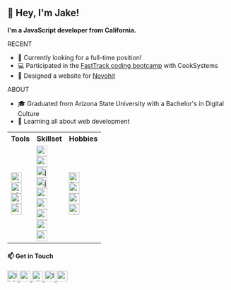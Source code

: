 <section id="introduction">
  <h1>👋 Hey, I'm Jake!</h1>
<!--     <img src="assets/popcat-popcorn.gif" alt="PopCatPopcorn" width="48px" height="48px" /> -->
  
  <p><b>I'm a JavaScript developer from California.</b></p>
  
  <p>RECENT</p>
  <ul>
    <li>👔 Currently looking for a full-time position!</li>
    <li>💻 Participated in the <a href="https://cooksys.com/programs/fasttrack/" target="_blank">FastTrack coding bootcamp</a> with CookSystems</li>
    <li>🎨 Designed a website for <a href="https://www.novohit.com/" target="_blank">Novohit</a></li>
  </ul>
  
  <p>ABOUT</p>
  <ul>
    <li>🎓 Graduated from Arizona State University with a Bachelor's in Digital Culture
    <li>🌱 Learning all about web development</li>
  </ul>
<section/>

<section id="about">
  <table>
    <tr>
      <th>Tools</th>
      <th>Skillset</th>
      <th>Hobbies</th>
    </tr>
    <tr>
      <td>
        <img src="https://img.shields.io/badge/Windows-0D47A1?style=for-the-badge&logo=windows&logoColor=white" alt="windows" height="24px" />
        <br>
        <img src="https://img.shields.io/badge/GitHub-100000?style=for-the-badge&logo=github&logoColor=white" alt="github" height="24px" />
        <br>
        <img src="https://img.shields.io/badge/Visual_Studio_Code-007ACC?style=for-the-badge&logo=visualstudiocode&logoColor=white" alt="github" height="24px" />
        <br>
        <img src="https://img.shields.io/badge/Stack_Overflow-F58025?style=for-the-badge&logo=stackoverflow&logoColor=white" alt="stackoverflow" height="24px" />
        <br>
      </td>
      <td>
        <img src="https://img.shields.io/badge/HTML5-E34F26?style=for-the-badge&logo=html5&logoColor=white" alt="html" height="24px" />
        <br>
        <img src="https://img.shields.io/badge/CSS3-1572B6?style=for-the-badge&logo=css3&logoColor=white" alt="css" height="24px" />
        <br>
        <img src="https://img.shields.io/badge/JavaScript-323330?style=for-the-badge&logo=javascript&logoColor=F7DF1E" alt="javascript" height="24px" />
        <br>
        <img src="https://img.shields.io/badge/jQuery-0769AD?style=for-the-badge&logo=jquery&logoColor=white" alt="jquery" height="24px" />
        <br>
        <img src="https://img.shields.io/badge/React-20232A?style=for-the-badge&logo=react&logoColor=61DAFB" alt="react" height="24px" />
        <br>
        <img src="https://img.shields.io/badge/Redux-593D88?style=for-the-badge&logo=redux&logoColor=white" alt="redux" height="24px" />
        <br>
        <img src="https://img.shields.io/badge/Express.js-404D59?style=for-the-badge" alt="expressjs" height="24px" />
        <br>
        <img src="https://img.shields.io/badge/Node.js-43853D?style=for-the-badge&logo=node.js&logoColor=white" alt="node" height="24px" />
        <br>
        <img src="https://img.shields.io/badge/npm-CB3837?style=for-the-badge&logo=node.js&logoColor=white" alt="npm" height="24px" />
        <br>
      </td>
      <td>
        <img src="https://img.shields.io/badge/Fitness-EC6237?style=for-the-badge&logoColor=white" alt="fitness" height="24px" />
        <br>
        <img src="https://img.shields.io/badge/Tennis-009943?style=for-the-badge&logoColor=white" alt="tennis" height="24px" />
        <br>
        <img src="https://img.shields.io/badge/Cooking-ED163A?style=for-the-badge&logoColor=white" alt="cooking" height="24px" />
        <br>
        <img src="https://img.shields.io/badge/Video_Games-000000?style=for-the-badge&logoColor=white" alt="videogames" height="24px" />
        <br>
      </td>
    </tr>
  </table>
</section>

<section id="links">
  <h1>📫 Get in Touch</h1>
<!--   <img src="assets/link-zelda-sprite.gif" alt="LinkZeldaSprite" width="48px" height="48px" /> -->
  <a href="https://www.linkedin.com/in/jacobmcmichael/" target="_blank" >
    <img src="https://img.shields.io/badge/LinkedIn-0077B5?style=for-the-badge&logo=linkedin&logoColor=white" alt="linkedin" height="24px" />
  </a>
  <a href="mailto:jacobmcmichael@gmail.com" target="_blank" >
    <img src="https://img.shields.io/badge/Gmail-D14836?style=for-the-badge&logo=gmail&logoColor=white" alt="gmail" height="24px" />
  </a>
  <a href="https://github.com/jamcmich" target="_blank" >
    <img src="https://img.shields.io/badge/GitHub-100000?style=for-the-badge&logo=github&logoColor=white" alt="github" height="24px" />
  </a>
  <a href="https://leetcode.com/jamcmich/" target="_blank" >
    <img src="https://img.shields.io/badge/LeetCode-FFA116?style=for-the-badge&logo=github&logoColor=white" alt="leetcode" height="24px" />
  </a>
  <a href="assets/resume.pdf" target="_blank" >
    <img src="https://img.shields.io/badge/Resume-009943?style=for-the-badge&logoColor=white" alt="resume" height="24px" />
  </a>
</section>

